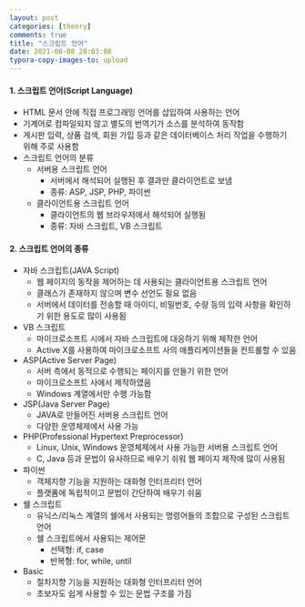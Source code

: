 ```yaml
---
layout: post
categories: [theory]
comments: true
title: "스크립트 언어"
date: 2021-08-08 20:03:08
typora-copy-images-to: upload
---
```


#### 1. 스크립트 언어(Script Language)

- HTML 문서 안에 직접 프로그래밍 언어를 삽입하여 사용하는 언어
- 기계어로 컴파일되지 않고 별도의 번역기가 소스를 분석하여 동작함
- 게시판 입력, 상품 검색, 회원 가입 등과 같은 데이터베이스 처리 작업을 수행하기 위해 주로 사용함
- 스크립트 언어의 분류
  - 서버용 스크립트 언어
    - 서버에서 해석되어 실행된 후 결과만 클라이언트로 보냄
    - 종류: ASP, JSP, PHP, 파이썬
  - 클라이언트용 스크립트 언어
    - 클라이언트의 웹 브라우저에서 해석되어 실행됨
    - 종류: 자바 스크립트, VB 스크립트

#### 2. 스크립트 언어의 종류

- 자바 스크립트(JAVA Script)
  - 웹 페이지의 동작을 제어하는 데 사용되는 클라이언트용 스크립트 언어
  - 클래스가 존재하지 않으며 변수 선언도 필요 없음
  - 서버에서 데이터를 전송할 때 아이디, 비밀번호, 수량 등의 입력 사항을 확인하기 위한 용도로 많이 사용됨
- VB 스크립트
  - 마이크로소프트 시에서 자바 스크립트에 대응하기 위해 제작한 언어
  - Active X를 사용하여 마이크로소프트 사의 애플리케이션들을 컨트롤할 수 있음
- ASP(Active Server Page)
  - 서버 측에서 동적으로 수행되는 페이지를 만들기 위한 언어
  - 마이크로소프트 사에서 제작하였음
  - Windows 계열에서만 수행 가능함
- JSP(Java Server Page)
  - JAVA로 만들어진 서버용 스크립트 언어
  - 다양한 운영체제에서 사용 가능
- PHP(Professional Hypertext Preprocessor)
  - Linux, Unix, Windows 운영체제에서 사용 가능한 서버용 스크립트 언어
  - C, Java 등과 문법이 유사하므로 배우기 쉬워 웹 페이지 제작에 많이 사용됨
- 파이썬
  - 객체지향 기능을 지원하는 대화형 인터프리터 언어
  - 플랫폼에 독립적이고 문법이 간단하여 배우기 쉬움
- 쉘 스크립트
  - 유닉스/리눅스 계열의 쉘에서 사용되는 명령어들의 조합으로 구성된 스크립트 언어
  - 쉘 스크립트에서 사용되는 제어문
    - 선택형: if, case
    - 반복형: for, while, until
- Basic
  - 절차지향 기능을 지원하는 대화형 인터프리터 언어
  - 초보자도 쉽게 사용할 수 있는 문법 구조를 가짐